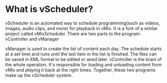 What is vScheduler?
==========
vScheduler is an automated way to schedule programming(such as videos, images, audio clips, and more) for playback in vMix. It is a fork of a similar project called vMixScheduler.
There are two parts to the program: vController and vManager

vManager is used to create the list of content each day. The schedule starts at a set time and runs until the last item in the list is finished. The files can be saved in XML format to be edited or aired later.
vController is the brain of the whole operation. It's responsible for loading and unloading content from vMix and playing it back at the right times. Together, these two programs make up the vScheduler system.
